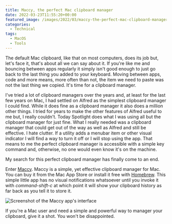 ```yaml
---
title: Maccy, the perfect Mac clipboard manager
date: 2022-03-23T11:55:20+00:00
featured_image: /images/2022/03/maccy-the-perfect-mac-clipboard-manager.jpg
categories:
  - Technical
tags:
  - MacOS
  - Tools
---
```


The default Mac clipboard, like that on most computers, does its job but, let's face it, that's about all we can say about it. If you're like me and bouncing between apps regularly it simply isn't good enough to just go back to the last thing you added to your keyboard. Moving between apps, code and more means, more often than not, the item we need to paste was not the last thing we copied. It's time for a clipboard manager.

I've tried a lot of clipboard managers over the years and, at least for the last few years on Mac, I had settled on Alfred as the simplest clipboard manager I could find. While it does fine as a clipboard manager it also does a million other things. I tried for years to make the other features of Alfred useful to me but, I really couldn't. Today Spotlight does what I was using all but the clipboard manager for just fine. What I really needed was a clipboard manager that could get out of the way as well as Alfred and still be effective. I hate clutter. If a utility adds a menubar item or other visual indicator I will find a way to turn it off or I will stop using the app. That means to me the perfect clipboard manager is accessible with a simple key command and, otherwise, no one would even know it's on the machine.

My search for this perfect clipboard manager has finally come to an end.

Enter [Maccy][1]. Maccy is a simple, yet effective clipboard manager for Mac. You can buy it from the Mac App Store or install it free with [Homebrew][2]. This simple little app has no visual notifications whatsoever until you invoke it with _command-shift-c_ at which point it will show your clipboard history as far back as you tell it to store it.

![Screenshot of the Maccy app's interface](/images/2022/03/maccy-app.png)

If you're a Mac user and need a simple and powerful way to manager your clipboard, give it a shot. You won't be disappointed.

 [1]: https://maccy.app
 [2]: https://brew.sh
